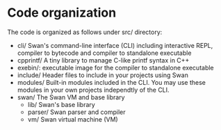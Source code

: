 # Code organization
The code is organized as follows under src/ directory:

- cli/		Swan's command-line interface (CLI) including interactive REPL, compiler to bytecode and compiler to standalone executable
- cpprintf/		A tiny library to manage C-like printf syntax in C++
- exebin/: executable image for the compiler to standalone executable
- include/		Header files to include in your projects using Swan
- modules/		Built-in modules included in the CLI. You may use these modules in your own projects independtly of the CLI.
- swan/		The Swan VM and base library
  - lib/		Swan's base library
  - parser/		Swan parser and compiler
  - vm/		Swan virtual machine (VM)
